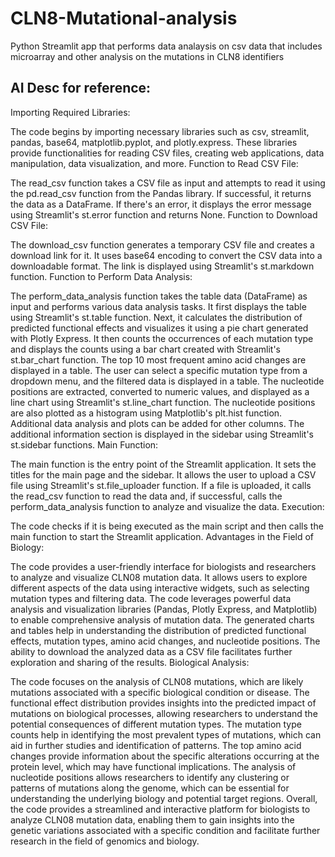 # CLN8-Mutational-analysis
Python Streamlit app that performs data analaysis on csv data that includes microarray and other analysis on the mutations in CLN8 identifiers

## AI Desc for reference:

Importing Required Libraries:

The code begins by importing necessary libraries such as csv, streamlit, pandas, base64, matplotlib.pyplot, and plotly.express. These libraries provide functionalities for reading CSV files, creating web applications, data manipulation, data visualization, and more.
Function to Read CSV File:

The read_csv function takes a CSV file as input and attempts to read it using the pd.read_csv function from the Pandas library. If successful, it returns the data as a DataFrame. If there's an error, it displays the error message using Streamlit's st.error function and returns None.
Function to Download CSV File:

The download_csv function generates a temporary CSV file and creates a download link for it. It uses base64 encoding to convert the CSV data into a downloadable format. The link is displayed using Streamlit's st.markdown function.
Function to Perform Data Analysis:

The perform_data_analysis function takes the table data (DataFrame) as input and performs various data analysis tasks.
It first displays the table using Streamlit's st.table function.
Next, it calculates the distribution of predicted functional effects and visualizes it using a pie chart generated with Plotly Express.
It then counts the occurrences of each mutation type and displays the counts using a bar chart created with Streamlit's st.bar_chart function.
The top 10 most frequent amino acid changes are displayed in a table.
The user can select a specific mutation type from a dropdown menu, and the filtered data is displayed in a table.
The nucleotide positions are extracted, converted to numeric values, and displayed as a line chart using Streamlit's st.line_chart function. The nucleotide positions are also plotted as a histogram using Matplotlib's plt.hist function.
Additional data analysis and plots can be added for other columns.
The additional information section is displayed in the sidebar using Streamlit's st.sidebar functions.
Main Function:

The main function is the entry point of the Streamlit application.
It sets the titles for the main page and the sidebar.
It allows the user to upload a CSV file using Streamlit's st.file_uploader function.
If a file is uploaded, it calls the read_csv function to read the data and, if successful, calls the perform_data_analysis function to analyze and visualize the data.
Execution:

The code checks if it is being executed as the main script and then calls the main function to start the Streamlit application.
Advantages in the Field of Biology:

The code provides a user-friendly interface for biologists and researchers to analyze and visualize CLN08 mutation data.
It allows users to explore different aspects of the data using interactive widgets, such as selecting mutation types and filtering data.
The code leverages powerful data analysis and visualization libraries (Pandas, Plotly Express, and Matplotlib) to enable comprehensive analysis of mutation data.
The generated charts and tables help in understanding the distribution of predicted functional effects, mutation types, amino acid changes, and nucleotide positions.
The ability to download the analyzed data as a CSV file facilitates further exploration and sharing of the results.
Biological Analysis:

The code focuses on the analysis of CLN08 mutations, which are likely mutations associated with a specific biological condition or disease.
The functional effect distribution provides insights into the predicted impact of mutations on biological processes, allowing researchers to understand the potential consequences of different mutation types.
The mutation type counts help in identifying the most prevalent types of mutations, which can aid in further studies and identification of patterns.
The top amino acid changes provide information about the specific alterations occurring at the protein level, which may have functional implications.
The analysis of nucleotide positions allows researchers to identify any clustering or patterns of mutations along the genome, which can be essential for understanding the underlying biology and potential target regions.
Overall, the code provides a streamlined and interactive platform for biologists to analyze CLN08 mutation data, enabling them to gain insights into the genetic variations associated with a specific condition and facilitate further research in the field of genomics and biology.

